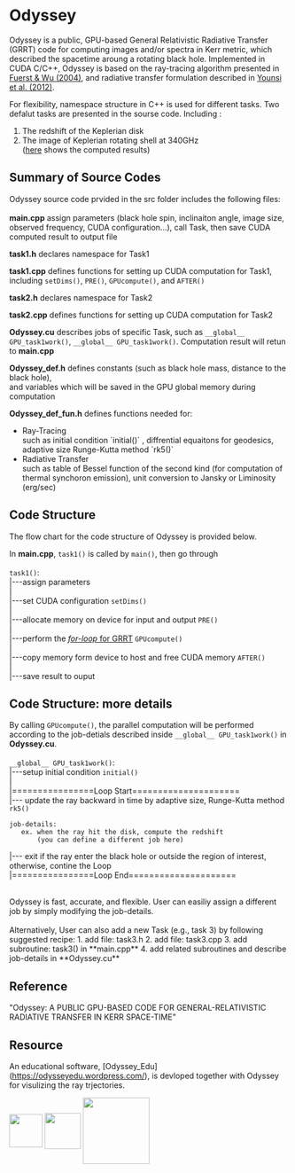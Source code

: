 # Odyssey
Odyssey is a public, GPU-based General Relativistic Radiative Transfer (GRRT) code for computing images and/or spectra in Kerr metric, which described the spacetime aroung a rotating black hole. Implemented in CUDA C/C++, Odyssey is based on the ray-tracing algorithm presented in [Fuerst & Wu (2004)](http://adsabs.harvard.edu/abs/2004A%26A...424..733F), and radiative transfer formulation described in [Younsi et al. (2012)](http://adsabs.harvard.edu/abs/2012A%26A...545A..13Y).

For flexibility, namespace structure in C++  is used for different tasks. Two defalut tasks are presented in the sourse code. Including :

 1. The redshift of the Keplerian disk</li>
 2. The image of Keplerian rotating shell at 340GHz</li>
 ([here](https://github.com/hungyipu/Odyssey/wiki/Default-Tasks-of-Odyssey-Source-Code) shows the computed results)
  
 
## Summary of Source Codes
Odyssey source code prvided in the src folder includes the following files:<br />
<br />
**main.cpp**
assign parameters (black hole spin, inclinaiton angle, image size, observed frequency, CUDA configuration...), call Task, then save CUDA computed result to output file<br />

**task1.h**
declares namespace for Task1<br />
 
 **task1.cpp**
defines functions for setting up CUDA computation for Task1, including `setDims()`, `PRE()`, `GPUcompute()`, and `AFTER()`<br />

**task2.h**
 declares namespace for Task2

 
**task2.cpp**
defines functions for setting up CUDA computation for Task2<br />

 
**Odyssey.cu**
 describes jobs of specific Task, such as `__global__ GPU_task1work()`, `__global__ GPU_task1work()`. Computation result will retun to **main.cpp**<br />
 
**Odyssey_def.h**
 defines constants (such as black hole mass, distance to the black hole),   
 and variables which will be saved in the GPU global memory during computation<br />
 
 
**Odyssey_def_fun.h**
 defines functions needed for:
 <ul>
 <li>Ray-Tracing</li>
 such as initial condition  `initial()` , diffrential equaitons for geodesics, adaptive size Runge-Kutta method `rk5()`
 <li>Radiative Transfer</li>
 such as table of Bessel function of the second kind (for computation of thermal synchoron emission), unit conversion to Jansky or Liminosity (erg/sec)
 </ul>


## Code Structure
The flow chart for the code structure of Odyssey is provided below.

In **main.cpp**, `task1()` is called by `main()`, then go through<br />
<br />
`task1()`:<br />
|---assign parameters <br />
|<br />
|---set CUDA configuration `setDims()`<br />
|<br />
|---allocate memory on device for input and output `PRE()`<br />
|<br />
|---perform the [*for-loop* for GRRT](https://github.com/hungyipu/Odyssey/wiki/How-Odyssey-Works) `GPUcompute()`<br />
|<br />
|---copy memory form device to host and free CUDA memory `AFTER()`<br />
|<br />
|---save result to ouput<br />


## Code Structure: more details
By calling `GPUcompute()`, the parallel computation will be performed according to the job-detials described inside `__global__ GPU_task1work()` in **Odyssey.cu**.<br />
<br />
`__global__ GPU_task1work()`:<br />
|---setup initial condition `initial()` <br />
|<br />
|================Loop Start=====================<br />
|--- update the ray backward in time by adaptive size, Runge-Kutta method `rk5()`<br />
```
job-details:
   ex. when the ray hit the disk, compute the redshift
       (you can define a different job here)
```
|--- exit if the ray enter the black hole or outside the region of interest, otherwise, contine the Loop<br />
|================Loop End=====================<br />

<br />
Odyssey is fast, accurate, and flexible. User can easiliy assign a different job by simply modifying the job-details. 
<br />
<br />Alternatively, User can also add a new Task (e.g., task 3) by following suggested recipe:
 1. add file: task3.h</li>
 2. add file: task3.cpp</li>
 3. add subroutine: task3() in **main.cpp**
 4. add related subroutines and describe job-details in **Odyssey.cu**
 
## Reference
"Odyssey: A PUBLIC GPU-BASED CODE FOR GENERAL-RELATIVISTIC RADIATIVE TRANSFER IN KERR
SPACE-TIME"

## Resource
An educational software, [Odyssey_Edu] (https://odysseyedu.wordpress.com/), is devloped together with Odyssey for visulizing the ray trjectories.

<img align="center" src="http://www.asiaa.sinica.edu.tw/~hypu/logo_asiaa.png" width="60">
<img align="center" src="http://www.asiaa.sinica.edu.tw/~hypu/logo_yonsei.jpg" width="65">
<img align="center" src="http://www.asiaa.sinica.edu.tw/~hypu/logo_GU.gif" width="120">

